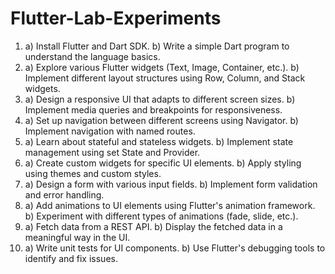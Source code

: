 # Flutter-Lab-Experiments
1. a) Install Flutter and Dart SDK.
b) Write a simple Dart program to understand the language basics.
2. a) Explore various Flutter widgets (Text, Image, Container, etc.).
b) Implement different layout structures using Row, Column, and Stack widgets.
3. a) Design a responsive UI that adapts to different screen sizes.
b) Implement media queries and breakpoints for responsiveness.
4. a) Set up navigation between different screens using Navigator.
b) Implement navigation with named routes.
5. a) Learn about stateful and stateless widgets.
b) Implement state management using set State and Provider.
6. a) Create custom widgets for specific UI elements.
b) Apply styling using themes and custom styles.
7. a) Design a form with various input fields.
b) Implement form validation and error handling.
8. a) Add animations to UI elements using Flutter's animation framework.
b) Experiment with different types of animations (fade, slide, etc.).
9. a) Fetch data from a REST API.
b) Display the fetched data in a meaningful way in the UI.
10. a) Write unit tests for UI components.
b) Use Flutter's debugging tools to identify and fix issues.
